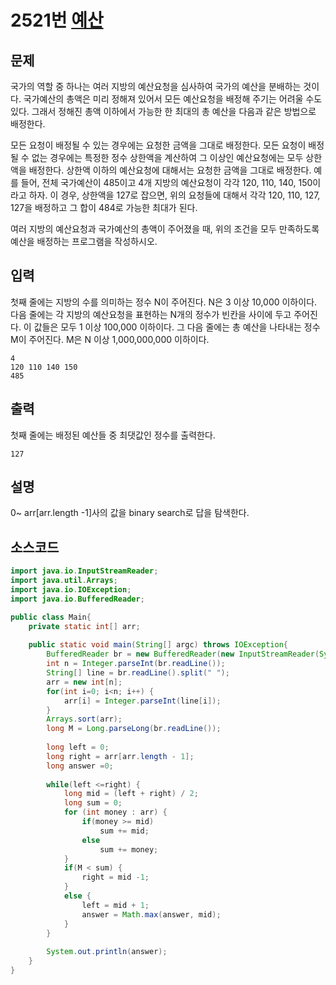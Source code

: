 # 2521번 [예산](https://www.acmicpc.net/problem/2512)

## 문제
국가의 역할 중 하나는 여러 지방의 예산요청을 심사하여 국가의 예산을 분배하는 것이다. 국가예산의 총액은 미리 정해져 있어서 모든 예산요청을 배정해 주기는 어려울 수도 있다. 그래서 정해진 총액 이하에서 가능한 한 최대의 총 예산을 다음과 같은 방법으로 배정한다.

모든 요청이 배정될 수 있는 경우에는 요청한 금액을 그대로 배정한다.
모든 요청이 배정될 수 없는 경우에는 특정한 정수 상한액을 계산하여 그 이상인 예산요청에는 모두 상한액을 배정한다. 상한액 이하의 예산요청에 대해서는 요청한 금액을 그대로 배정한다. 
예를 들어, 전체 국가예산이 485이고 4개 지방의 예산요청이 각각 120, 110, 140, 150이라고 하자. 이 경우, 상한액을 127로 잡으면, 위의 요청들에 대해서 각각 120, 110, 127, 127을 배정하고 그 합이 484로 가능한 최대가 된다. 

여러 지방의 예산요청과 국가예산의 총액이 주어졌을 때, 위의 조건을 모두 만족하도록 예산을 배정하는 프로그램을 작성하시오.
## 입력
첫째 줄에는 지방의 수를 의미하는 정수 N이 주어진다. N은 3 이상 10,000 이하이다. 다음 줄에는 각 지방의 예산요청을 표현하는 N개의 정수가 빈칸을 사이에 두고 주어진다. 이 값들은 모두 1 이상 100,000 이하이다. 그 다음 줄에는 총 예산을 나타내는 정수 M이 주어진다. M은 N 이상 1,000,000,000 이하이다. 
```
4
120 110 140 150
485
```
## 출력
첫째 줄에는 배정된 예산들 중 최댓값인 정수를 출력한다. 
```
127
```
## 설명
0~ arr[arr.length -1]사의 값을 binary search로 답을 탐색한다.

## 소스코드
```java
import java.io.InputStreamReader;
import java.util.Arrays;
import java.io.IOException;
import java.io.BufferedReader;

public class Main{
	private static int[] arr;
	
	public static void main(String[] argc) throws IOException{
		BufferedReader br = new BufferedReader(new InputStreamReader(System.in));
		int n = Integer.parseInt(br.readLine());
		String[] line = br.readLine().split(" ");
		arr = new int[n];
		for(int i=0; i<n; i++) {
			arr[i] = Integer.parseInt(line[i]);
		}
		Arrays.sort(arr);
		long M = Long.parseLong(br.readLine());
		
		long left = 0;
		long right = arr[arr.length - 1];
		long answer =0;
		
		while(left <=right) {
			long mid = (left + right) / 2;
			long sum = 0;
			for (int money : arr) {
				if(money >= mid)
					sum += mid;
				else
					sum += money;
			}
			if(M < sum) {
				right = mid -1;
			}
			else {
				left = mid + 1;
				answer = Math.max(answer, mid);
			}
		}
		
		System.out.println(answer);
	}
}


```


